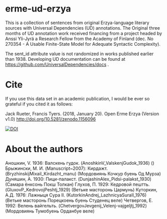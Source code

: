 # erme-ud-erzya
This is a collection of sentences from original Erzya-language literary sources with Universal Dependencies (UD) annotations. The Original three months of UD annotation work received financing from a project headed by Anssi Yli-Jyrä a Research Fellow from the Academy of Finland (dec. No 270354 - A Usable Finite-State Model for Adequate Syntactic Complexity).

The sent_id attribute value is not randomized in works published earlier than 1938. Developing UD documentation can be found at https://github.com/UniversalDependencies/docs .

# Cite
If you use this data set in an academic publication, I would be ever so grateful if you cited it as follows:

Jack Rueter, Francis Tyers. (2018, January 20). Open Erme Erzya (Version v1.0) http://doi.org/10.5281/zenodo.1156096


[![DOI](https://zenodo.org/badge/118224395.svg)](https://zenodo.org/badge/latestdoi/118224395)


# About the authors
Аношкин, V. 1936: Валскень гудок. (AnoshkinV_ValskenjGudok_1936) ()
Брыжински, М. И. (Manuscript~2007): Кирдажт. (BryzhinskijMixail_Kirdazht_manu) (Мордовиянь Кочкур буень Од Мурза)
Дуняшин, А. 1930: Пици-палакст. (DunjashinAlex_Pidsi-palakst_1930) (Самара ёнксонь Покш Толкан)
Глухов, П. 1929: Кедровой пештть. (GluxovP_KedrovojPeshtj_1929) (Ветьке масторонь Цармунь)
Куторкин, А.Д. 1976: Лажныця Сура II. (KutorkinAndrej_LazhnicyaSuraII_1976) (Ветьке масторонь Порецкоень буень Студенец веле)
Четвергов, Е. 1992: Велень вайгельть. (ChetvergovJevgenij_Velenj-vajgeljtj_1992) (Мордовиянь Тумобуень Орданбуе веле)
